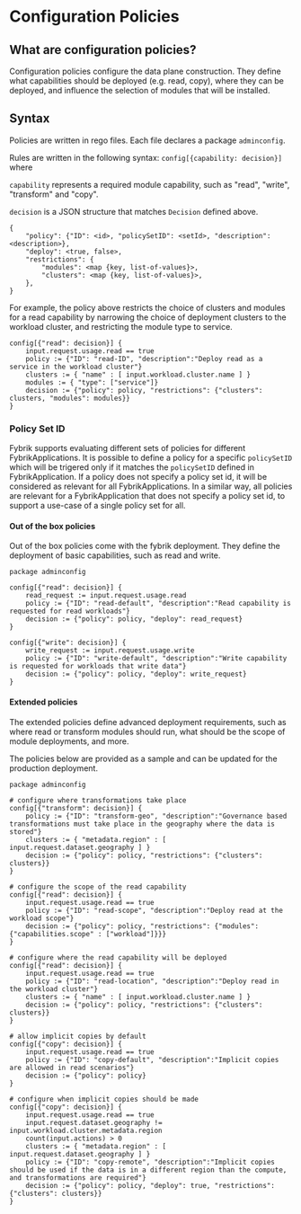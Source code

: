# Configuration Policies

## What are configuration policies?

Configuration policies configure the data plane construction. They define what capabilities should be deployed (e.g. read, copy), where they can be deployed, and influence the selection of modules that will be installed.

## Syntax 

Policies are written in rego files. Each file declares a package `adminconfig`.

Rules are written in the following syntax: `config[{capability: decision}]` where

`capability` represents a required module capability, such as "read", "write", "transform" and "copy".

`decision` is a JSON structure that matches `Decision` defined above. 

```
{ 
	"policy": {"ID": <id>, "policySetID": <setId>, "description": <description>}, 
	"deploy": <true, false>,
	"restrictions": {
		"modules": <map {key, list-of-values}>,
		"clusters": <map {key, list-of-values}>,
	},
}
```

For example, the policy above restricts the choice of clusters and modules for a read capability by narrowing the choice of deployment clusters to the workload cluster, and restricting the module type to service.

```
config[{"read": decision}] {
    input.request.usage.read == true
    policy := {"ID": "read-ID", "description":"Deploy read as a service in the workload cluster"}
    clusters := { "name" : [ input.workload.cluster.name ] }
    modules := { "type": ["service"]}
    decision := {"policy": policy, "restrictions": {"clusters": clusters, "modules": modules}}
}
```

### Policy Set ID

Fybrik supports evaluating different sets of policies for different FybrikApplications. It is possible to define a policy for a specific `policySetID` which will be trigered only if it matches the `policySetID` defined in FybrikApplication. 
If a policy does not specify a policy set id, it will be considered as relevant for all FybrikApplications.
In a similar way, all policies are relevant for a FybrikApplication that does not specify a policy set id, to support a use-case of a single policy set for all.

#### Out of the box policies

Out of the box policies come with the fybrik deployment. They define the deployment of basic capabilities, such as read and write. 
```
package adminconfig

config[{"read": decision}] {
    read_request := input.request.usage.read
    policy := {"ID": "read-default", "description":"Read capability is requested for read workloads"}
    decision := {"policy": policy, "deploy": read_request}
}

config[{"write": decision}] {
    write_request := input.request.usage.write 
    policy := {"ID": "write-default", "description":"Write capability is requested for workloads that write data"}
    decision := {"policy": policy, "deploy": write_request}
}
```

#### Extended policies

The extended policies define advanced deployment requirements, such as where read or transform modules should run, what should be the scope of module deployments, and more. 

The policies below are provided as a sample and can be updated for the production deployment.

```
package adminconfig

# configure where transformations take place
config[{"transform": decision}] {
    policy := {"ID": "transform-geo", "description":"Governance based transformations must take place in the geography where the data is stored"}
    clusters := { "metadata.region" : [ input.request.dataset.geography ] }
    decision := {"policy": policy, "restrictions": {"clusters": clusters}}
}

# configure the scope of the read capability
config[{"read": decision}] {
    input.request.usage.read == true
    policy := {"ID": "read-scope", "description":"Deploy read at the workload scope"}
    decision := {"policy": policy, "restrictions": {"modules": {"capabilities.scope" : ["workload"]}}}
}

# configure where the read capability will be deployed
config[{"read": decision}] {
    input.request.usage.read == true
    policy := {"ID": "read-location", "description":"Deploy read in the workload cluster"}
    clusters := { "name" : [ input.workload.cluster.name ] }
    decision := {"policy": policy, "restrictions": {"clusters": clusters}}
}

# allow implicit copies by default
config[{"copy": decision}] {
    input.request.usage.read == true
    policy := {"ID": "copy-default", "description":"Implicit copies are allowed in read scenarios"}
    decision := {"policy": policy}
}

# configure when implicit copies should be made
config[{"copy": decision}] {
    input.request.usage.read == true
    input.request.dataset.geography != input.workload.cluster.metadata.region
    count(input.actions) > 0
    clusters := { "metadata.region" : [ input.request.dataset.geography ] }
    policy := {"ID": "copy-remote", "description":"Implicit copies should be used if the data is in a different region than the compute, and transformations are required"}
    decision := {"policy": policy, "deploy": true, "restrictions": {"clusters": clusters}}
}

```
